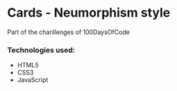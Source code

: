<h1>Cards - Neumorphism style</h1>
<p>Part of the chanllenges of 100DaysOfCode</p>

<h3>Technologies used:</h3>
<ul>
<li>HTML5</li>
<li>CSS3</li>
<li>JavaScript</li>
</ul>
